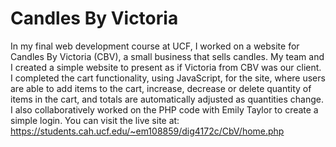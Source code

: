# Candles By Victoria
In my final web development course at UCF, I worked on a website for Candles By Victoria (CBV), a small business that sells candles. My team and I created a simple website to present as if Victoria from CBV was our client. I completed the cart functionality, using JavaScript, for the site, where users are able to add items to the cart, increase, decrease or delete quantity of items in the cart, and totals are automatically adjusted as quantities change. I also collaboratively worked on the PHP code with Emily Taylor to create a simple login.
You can visit the live site at: https://students.cah.ucf.edu/~em108859/dig4172c/CbV/home.php
